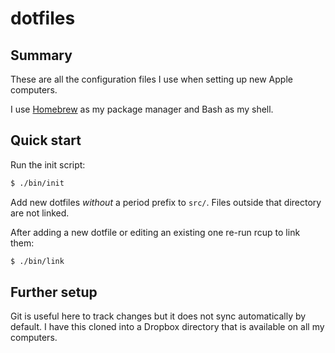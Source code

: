 # dotfiles

## Summary

These are all the configuration files I use when setting up new Apple computers.

I use [Homebrew](https://brew.sh/) as my package manager and Bash as my shell.

## Quick start

Run the init script:

```bash
$ ./bin/init
```

Add new dotfiles *without* a period prefix to `src/`. Files outside that directory are not linked.

After adding a new dotfile or editing an existing one re-run rcup to link them:

```bash
$ ./bin/link
```

## Further setup

Git is useful here to track changes but it does not sync automatically by default. I have this cloned into a Dropbox directory that is available on all my computers.
